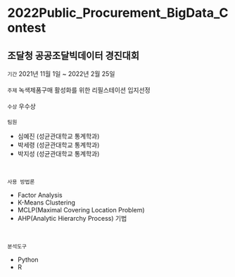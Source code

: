 # 2022Public_Procurement_BigData_Contest
조달청 공공조달빅데이터 경진대회
-------------
``` 기간 ``` 2021년 11월 1일 ~ 2022년 2월 25일 <br />
<br />
``` 주제 ``` 녹색제품구매 활성화를 위한 리필스테이션 입지선정<br />
<br />
``` 수상 ``` 우수상 <br />
<br />
``` 팀원 ``` <br />
- 심예진 (성균관대학교 통계학과)<br />
- 박세령 (성균관대학교 통계학과)<br />
- 박지성 (성균관대학교 통계학과)<br />
<br />

```사용 방법론 ``` <br />
- Factor Analysis
- K-Means Clustering
- MCLP(Maximal Covering Location Problem)
- AHP(Analytic Hierarchy Process) 기법

<br />

```분석도구 ``` <br />
- Python
- R
<br />

